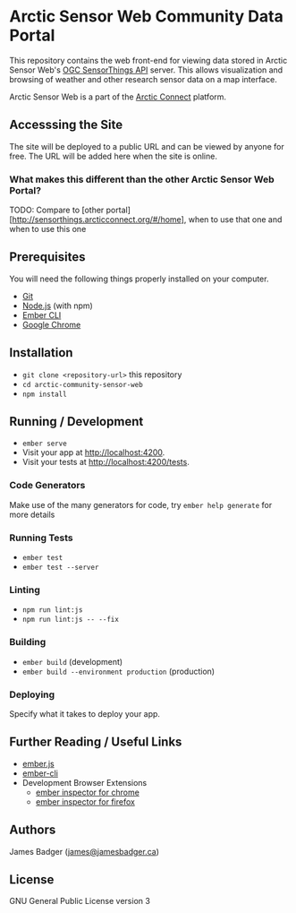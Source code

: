 # Arctic Sensor Web Community Data Portal

This repository contains the web front-end for viewing data stored in Arctic Sensor Web's [OGC SensorThings API][] server. This allows visualization and browsing of weather and other research sensor data on a map interface.

Arctic Sensor Web is a part of the [Arctic Connect][] platform.

[Arctic Connect]: http://arcticconnect.org
[OGC SensorThings API]: http://docs.opengeospatial.org/is/15-078r6/15-078r6.html

## Accesssing the Site

The site will be deployed to a public URL and can be viewed by anyone for free. The URL will be added here when the site is online.

### What makes this different than the other Arctic Sensor Web Portal?

TODO: Compare to [other portal][http://sensorthings.arcticconnect.org/#/home], when to use that one and when to use this one

## Prerequisites

You will need the following things properly installed on your computer.

* [Git](https://git-scm.com/)
* [Node.js](https://nodejs.org/) (with npm)
* [Ember CLI](https://ember-cli.com/)
* [Google Chrome](https://google.com/chrome/)

## Installation

* `git clone <repository-url>` this repository
* `cd arctic-community-sensor-web`
* `npm install`

## Running / Development

* `ember serve`
* Visit your app at [http://localhost:4200](http://localhost:4200).
* Visit your tests at [http://localhost:4200/tests](http://localhost:4200/tests).

### Code Generators

Make use of the many generators for code, try `ember help generate` for more details

### Running Tests

* `ember test`
* `ember test --server`

### Linting

* `npm run lint:js`
* `npm run lint:js -- --fix`

### Building

* `ember build` (development)
* `ember build --environment production` (production)

### Deploying

Specify what it takes to deploy your app.

## Further Reading / Useful Links

* [ember.js](https://emberjs.com/)
* [ember-cli](https://ember-cli.com/)
* Development Browser Extensions
  * [ember inspector for chrome](https://chrome.google.com/webstore/detail/ember-inspector/bmdblncegkenkacieihfhpjfppoconhi)
  * [ember inspector for firefox](https://addons.mozilla.org/en-US/firefox/addon/ember-inspector/)

## Authors

James Badger (<james@jamesbadger.ca>)

## License

GNU General Public License version 3
